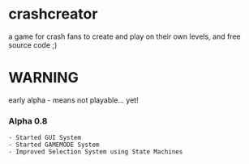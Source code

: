 # crashcreator
a game for crash fans to create and play on their own levels, and free source code ;)

# WARNING
early alpha - means not playable... yet!

### Alpha 0.8
    - Started GUI System
    - Started GAMEMODE System
    - Improved Selection System using State Machines
